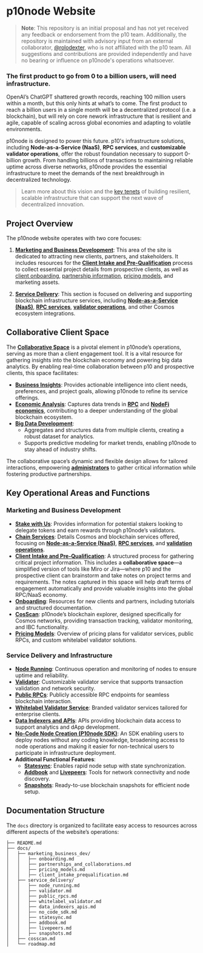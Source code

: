 # p10node Website

> **Note**: This repository is an initial proposal and has not yet received any feedback or endorsement from the p10 team. Additionally, the repository is maintained with advisory input from an external collaborator, [@rolodexter](https://github.com/rolodexter), who is not affiliated with the p10 team. All suggestions and contributions are provided independently and have no bearing or influence on p10node's operations whatsoever.

### The first product to go from 0 to a billion users, will need infrastructure.

OpenAI’s ChatGPT shattered growth records, reaching 100 million users within a month, but this only hints at what’s to come. The first product to reach a billion users in a single month will be a decentralized protocol (i.e. a blockchain), but will rely on core nework infrastructure that is resilient and agile, capable of scaling across global economies and adapting to volatile environments.

p10node is designed to power this future. p10's infrastructure solutions, including **Node-as-a-Service (NaaS)**, **RPC services**, and **customizable validator operations**, offer the robust foundation necessary to support 0-billion growth. From handling billions of transactions to maintaining reliable uptime across diverse networks, p10node provides the essential infrastructure to meet the demands of the next breakthrough in decentralized technology.

> Learn more about this vision and the [key tenets](docs/vision_tenets.md) of building resilient, scalable infrastructure that can support the next wave of decentralized innovation.

## Project Overview

The p10node website operates with two core focuses:

1. **[Marketing and Business Development](docs/marketing_business_dev/)**: This area of the site is dedicated to attracting new clients, partners, and stakeholders. It includes resources for the **[Client Intake and Pre-Qualification](docs/marketing_business_dev/client_intake_prequalification.md)** process to collect essential project details from prospective clients, as well as [client onboarding](docs/marketing_business_dev/onboarding.md), [partnership information](docs/marketing_business_dev/partnerships_and_collaborations.md), [pricing models](docs/marketing_business_dev/pricing_models.md), and marketing assets.

2. **[Service Delivery](docs/service_delivery/)**: This section is focused on delivering and supporting blockchain infrastructure services, including **[Node-as-a-Service (NaaS)](docs/service_delivery/naas_services.md)**, **[RPC services](docs/service_delivery/public_rpcs.md)**, **[validator operations](docs/service_delivery/validator.md)**, and other Cosmos ecosystem integrations.

## Collaborative Client Space

The **[Collaborative Space](docs/marketing_business_dev/collaborative_space.md)** is a pivotal element in p10node’s operations, serving as more than a client engagement tool. It is a vital resource for gathering insights into the blockchain economy and powering big data analytics. By enabling real-time collaboration between p10 and prospective clients, this space facilitates:

- **[Business Insights](docs/marketing_business_dev/business_insights.md)**: Provides actionable intelligence into client needs, preferences, and project goals, allowing p10node to refine its service offerings.
- **[Economic Analysis](docs/marketing_business_dev/economic_analysis.md)**: Captures data trends in **[RPC](docs/service_delivery/public_rpcs.md)** and **[NodeFi economics](docs/marketing_business_dev/nodefi_economics.md)**, contributing to a deeper understanding of the global blockchain ecosystem.
- **[Big Data Development](docs/marketing_business_dev/big_data_development.md)**:
  - Aggregates and structures data from multiple clients, creating a robust dataset for analytics.
  - Supports predictive modeling for market trends, enabling p10node to stay ahead of industry shifts.

The collaborative space’s dynamic and flexible design allows for tailored interactions, empowering **[administrators](docs/service_delivery/administrators.md)** to gather critical information while fostering productive partnerships.

## Key Operational Areas and Functions

### Marketing and Business Development

- **[Stake with Us](docs/marketing_business_dev/stake_with_us.md)**: Provides information for potential stakers looking to delegate tokens and earn rewards through p10node’s validators.
- **[Chain Services](docs/service_delivery/)**: Details Cosmos and blockchain services offered, focusing on **[Node-as-a-Service (NaaS)](docs/service_delivery/naas_services.md)**, **[RPC services](docs/service_delivery/public_rpcs.md)**, and **[validation operations](docs/service_delivery/validator.md)**.
- **[Client Intake and Pre-Qualification](docs/marketing_business_dev/client_intake_prequalification.md)**: A structured process for gathering critical project information. This includes a **collaborative space**—a simplified version of tools like Miro or Jira—where p10 and the prospective client can brainstorm and take notes on project terms and requirements. The notes captured in this space will help draft terms of engagement automatically and provide valuable insights into the global RPC/NaaS economy.
- **[Onboarding](docs/marketing_business_dev/onboarding.md)**: Resources for new clients and partners, including tutorials and structured documentation.
- **[CosScan](docs/cosscan.md)**: p10node’s blockchain explorer, designed specifically for Cosmos networks, providing transaction tracking, validator monitoring, and IBC functionality.
- **[Pricing Models](docs/marketing_business_dev/pricing_models.md)**: Overview of pricing plans for validator services, public RPCs, and custom whitelabel validator solutions.

### Service Delivery and Infrastructure

- **[Node Running](docs/service_delivery/node_running.md)**: Continuous operation and monitoring of nodes to ensure uptime and reliability.
- **[Validator](docs/service_delivery/validator.md)**: Customizable validator service that supports transaction validation and network security.
- **[Public RPCs](docs/service_delivery/public_rpcs.md)**: Publicly accessible RPC endpoints for seamless blockchain interaction.
- **[Whitelabel Validator Service](docs/service_delivery/whitelabel_validator.md)**: Branded validator services tailored for enterprise clients.
- **[Data Indexers and APIs](docs/service_delivery/data_indexers_apis.md)**: APIs providing blockchain data access to support analytics and dApp development.
- **[No-Code Node Creation (P10node SDK)](docs/service_delivery/no_code_sdk.md)**: An SDK enabling users to deploy nodes without any coding knowledge, broadening access to node operations and making it easier for non-technical users to participate in infrastructure deployment.
- **Additional Functional Features**:
  - **[Statesync](docs/service_delivery/statesync.md)**: Enables rapid node setup with state synchronization.
  - **[Addbook](docs/service_delivery/addbook.md)** and **[Livepeers](docs/service_delivery/livepeers.md)**: Tools for network connectivity and node discovery.
  - **[Snapshots](docs/service_delivery/snapshots.md)**: Ready-to-use blockchain snapshots for efficient node setup.


## Documentation Structure

The `docs` directory is organized to facilitate easy access to resources across different aspects of the website’s operations:

```
├── README.md
├── docs/
│   ├── marketing_business_dev/
│   │   ├── onboarding.md
│   │   ├── partnerships_and_collaborations.md
│   │   ├── pricing_models.md
│   │   ├── client_intake_prequalification.md
│   ├── service_delivery/
│   │   ├── node_running.md
│   │   ├── validator.md
│   │   ├── public_rpcs.md
│   │   ├── whitelabel_validator.md
│   │   ├── data_indexers_apis.md
│   │   ├── no_code_sdk.md
│   │   ├── statesync.md
│   │   ├── addbook.md
│   │   ├── livepeers.md
│   │   ├── snapshots.md
│   ├── cosscan.md
│   └── roadmap.md
```

